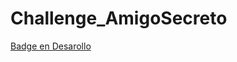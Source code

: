 # Challenge_AmigoSecreto
[Badge en Desarollo](https://img.shields.io/badge/STATUS-EN%20DESAROLLO-green)
